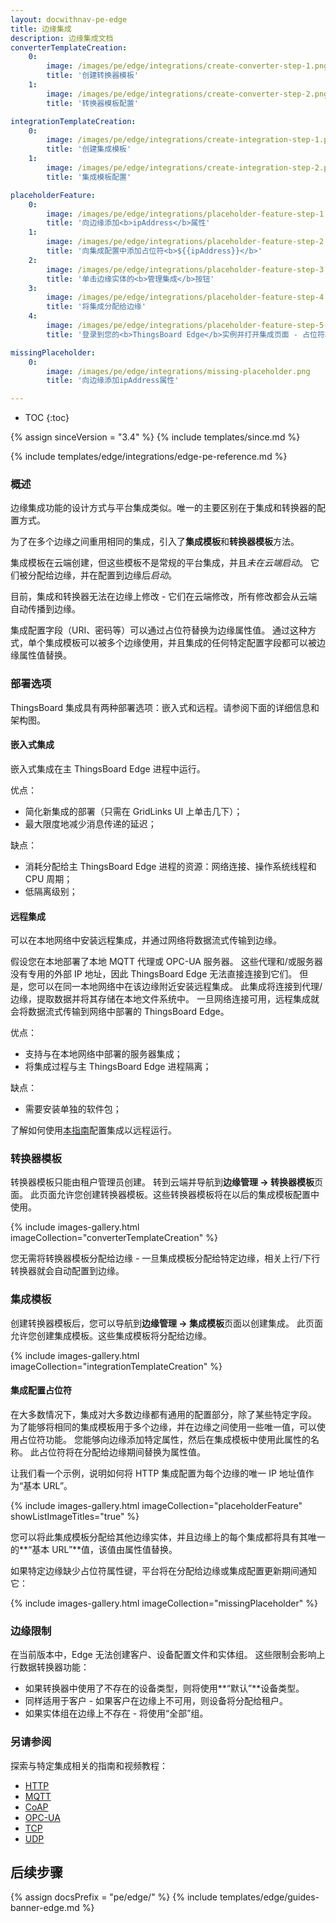 ```yaml
---
layout: docwithnav-pe-edge
title: 边缘集成
description: 边缘集成文档
converterTemplateCreation:
    0:
        image: /images/pe/edge/integrations/create-converter-step-1.png
        title: '创建转换器模板'
    1:
        image: /images/pe/edge/integrations/create-converter-step-2.png
        title: '转换器模板配置'

integrationTemplateCreation:
    0:
        image: /images/pe/edge/integrations/create-integration-step-1.png
        title: '创建集成模板'
    1:
        image: /images/pe/edge/integrations/create-integration-step-2.png
        title: '集成模板配置'

placeholderFeature:
    0:
        image: /images/pe/edge/integrations/placeholder-feature-step-1.png
        title: '向边缘添加<b>ipAddress</b>属性'
    1:
        image: /images/pe/edge/integrations/placeholder-feature-step-2.png
        title: '向集成配置中添加占位符<b>${{ipAddress}}</b>'
    2:
        image: /images/pe/edge/integrations/placeholder-feature-step-3.png
        title: '单击边缘实体的<b>管理集成</b>按钮'
    3:
        image: /images/pe/edge/integrations/placeholder-feature-step-4.png
        title: '将集成分配给边缘'
    4:
        image: /images/pe/edge/integrations/placeholder-feature-step-5.png
        title: '登录到您的<b>ThingsBoard Edge</b>实例并打开集成页面 - 占位符将被属性值替换'

missingPlaceholder:
    0:
        image: /images/pe/edge/integrations/missing-placeholder.png
        title: '向边缘添加ipAddress属性'

---
```


* TOC
{:toc}

{% assign sinceVersion = "3.4" %}
{% include templates/since.md %}

{% include templates/edge/integrations/edge-pe-reference.md %}

### 概述

边缘集成功能的设计方式与平台集成类似。唯一的主要区别在于集成和转换器的配置方式。

为了在多个边缘之间重用相同的集成，引入了**集成模板**和**转换器模板**方法。

集成模板在云端创建，但这些模板不是常规的平台集成，并且*未在云端启动*。
它们被分配给边缘，并在配置到边缘后*启动*。

目前，集成和转换器无法在边缘上修改 - 它们在云端修改，所有修改都会从云端自动传播到边缘。

集成配置字段（URI、密码等）可以通过占位符替换为边缘属性值。
通过这种方式，单个集成模板可以被多个边缘使用，并且集成的任何特定配置字段都可以被边缘属性值替换。

### 部署选项

ThingsBoard 集成具有两种部署选项：嵌入式和远程。请参阅下面的详细信息和架构图。

#### 嵌入式集成

嵌入式集成在主 ThingsBoard Edge 进程中运行。

优点：
* 简化新集成的部署（只需在 GridLinks UI 上单击几下）；
* 最大限度地减少消息传递的延迟；

缺点：
* 消耗分配给主 ThingsBoard Edge 进程的资源：网络连接、操作系统线程和 CPU 周期；
* 低隔离级别；

<object width="60%" data="/images/user-guide/integrations/embeded-integrations-overview.svg"></object>

#### 远程集成

可以在本地网络中安装远程集成，并通过网络将数据流式传输到边缘。

假设您在本地部署了本地 MQTT 代理或 OPC-UA 服务器。
这些代理和/或服务器没有专用的外部 IP 地址，因此 ThingsBoard Edge 无法直接连接到它们。
但是，您可以在同一本地网络中在该边缘附近安装远程集成。
此集成将连接到代理/边缘，提取数据并将其存储在本地文件系统中。
一旦网络连接可用，远程集成就会将数据流式传输到网络中部署的 ThingsBoard Edge。

优点：
* 支持与在本地网络中部署的服务器集成；
* 将集成过程与主 ThingsBoard Edge 进程隔离；

缺点：
* 需要安装单独的软件包；

了解如何使用[本指南](/docs/pe/edge/user-guide/integrations/remote-integrations)配置集成以远程运行。

<object width="70%" data="/images/user-guide/integrations/remote-integrations-overview.svg"></object>

### 转换器模板

转换器模板只能由租户管理员创建。
转到云端并导航到**边缘管理 -> 转换器模板**页面。
此页面允许您创建转换器模板。这些转换器模板将在以后的集成模板配置中使用。

{% include images-gallery.html imageCollection="converterTemplateCreation" %}

您无需将转换器模板分配给边缘 - 一旦集成模板分配给特定边缘，相关上行/下行转换器就会自动配置到边缘。

### 集成模板

创建转换器模板后，您可以导航到**边缘管理 -> 集成模板**页面以创建集成。
此页面允许您创建集成模板。这些集成模板将分配给边缘。

{% include images-gallery.html imageCollection="integrationTemplateCreation" %}

#### 集成配置占位符

在大多数情况下，集成对大多数边缘都有通用的配置部分，除了某些特定字段。
为了能够将相同的集成模板用于多个边缘，并在边缘之间使用一些唯一值，可以使用占位符功能。
您能够向边缘添加特定属性，然后在集成模板中使用此属性的名称。
此占位符将在分配给边缘期间替换为属性值。

让我们看一个示例，说明如何将 HTTP 集成配置为每个边缘的唯一 IP 地址值作为“基本 URL”。

{% include images-gallery.html imageCollection="placeholderFeature" showListImageTitles="true" %}

您可以将此集成模板分配给其他边缘实体，并且边缘上的每个集成都将具有其唯一的**“基本 URL”**值，该值由属性值替换。

如果特定边缘缺少占位符属性键，平台将在分配给边缘或集成配置更新期间通知它：

{% include images-gallery.html imageCollection="missingPlaceholder" %}

### 边缘限制

在当前版本中，Edge 无法创建客户、设备配置文件和实体组。
这些限制会影响上行数据转换器功能：

* 如果转换器中使用了不存在的设备类型，则将使用**“默认”**设备类型。
* 同样适用于客户 - 如果客户在边缘上不可用，则设备将分配给租户。
* 如果实体组在边缘上不存在 - 将使用“全部”组。

### 另请参阅

探索与特定集成相关的指南和视频教程：

 - [HTTP](/docs/pe/edge/user-guide/integrations/http/)
 - [MQTT](/docs/pe/edge/user-guide/integrations/mqtt/)
 - [CoAP](/docs/pe/edge/user-guide/integrations/coap/)
 - [OPC-UA](/docs/pe/edge/user-guide/integrations/opc-ua/)
 - [TCP](/docs/pe/edge/user-guide/integrations/tcp/)
 - [UDP](/docs/pe/edge/user-guide/integrations/udp/)
 
## 后续步骤

{% assign docsPrefix = "pe/edge/" %}
{% include templates/edge/guides-banner-edge.md %}